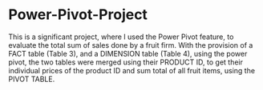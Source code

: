 # Power-Pivot-Project
This is a significant project, where I used the Power Pivot feature, to evaluate the total sum of sales done by a fruit firm.
With the provision of a FACT table (Table 3), and a DIMENSION table (Table 4), using the power pivot, the two tables were merged using their PRODUCT ID, to get their individual prices of the product ID and sum total of all fruit items, using the PIVOT TABLE.
